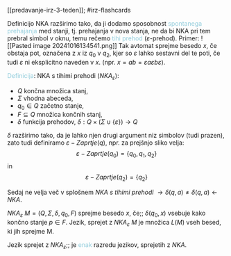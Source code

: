 [[predavanje-irz-3-teden]]; #irz-flashcards 

Definicijo NKA razširimo tako, da ji dodamo sposobnost <font color="#92cddc">spontanega prehajanja</font> med stanji, tj. prehajanja v nova stanja, ne da bi NKA pri tem prebral simbol v oknu, temu rečemo <font color="#92cddc">tihi prehod</font> ($\varepsilon$-prehod). Primer: ![[Pasted image 20241016134541.png]]
Tak avtomat sprejme besedo $x$, če obstaja pot, označena z $x$ iz $q_0$ v $q_2$, kjer so $\varepsilon$ lahko sestavni del te poti, če tudi $\varepsilon$ ni eksplicitno naveden v $x$. (npr. $x = ab = \varepsilon a \varepsilon b \varepsilon$).

<font color="#92cddc">Definicija</font>: NKA s tihimi prehodi ($NKA_\varepsilon$):
- $Q$ končna množica stanj,
- $\Sigma$ vhodna abeceda,
- $q_0 \in Q$ začetno stanje,
- $F \subseteq Q$ množica končnih stanj,
- $\delta$ funkcija prehodov, $\delta : Q \times (\Sigma \cup \{\varepsilon\}) \rightarrow Q$

$\delta$ razširimo tako, da je lahko njen drugi argument niz simbolov (tudi prazen), zato tudi definiramo $\varepsilon - Zaprtje(q)$, npr. za prejšnjo sliko velja: $$\varepsilon - Zaprtje(q_0) = \{q_0, q_1, q_2\}$$ in $$\varepsilon - Zaprtje(q_2) = \{q_2\}$$

Sedaj ne velja več v splošnem $NKA \ s \ tihimi\ prehodi \ \rightarrow \delta(q,a) \neq \delta(q,a) \leftarrow NKA$.

$NKA_\varepsilon \ M = (Q, \Sigma, \delta, q_0, F)$ sprejme besedo $x$, če;; $\delta(q_0, x)$ vsebuje kako končno stanje $p \in F$. Jezik, sprejet z $NKA_\varepsilon \ M$ je množica $L(M)$ vseh besed, ki jih sprejme M.

Jezik sprejet z $NKA_\varepsilon$;; je <font color="#92cddc">enak</font> razredu jezikov, sprejetih z $NKA$.
 